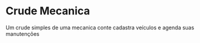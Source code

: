 # Crude Mecanica
 Um crude simples de uma mecanica conte cadastra veículos e agenda suas manutenções
